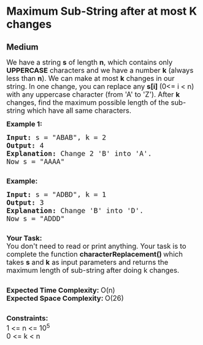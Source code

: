 # Maximum Sub-String after at most K changes
## Medium
<div class="problems_problem_content__Xm_eO"><p><span style="font-size:18px">We have a string <strong>s</strong>&nbsp;of length <strong>n</strong>, which contains&nbsp;only <strong>UPPERCASE</strong> characters and we have a number <strong>k</strong> (always less than <strong>n</strong>). We can make at most <strong>k</strong> changes&nbsp;in our string.&nbsp;In one change, you can replace any <strong>s[i] </strong>(0&lt;= i &lt; n) with any uppercase character (from 'A' to 'Z').&nbsp;After <strong>k</strong> changes, find the maximum possible length of the&nbsp;sub-string&nbsp;which have all same characters.</span></p>

<p><span style="font-size:18px"><strong>Example 1:</strong></span></p>

<pre><span style="font-size:18px"><strong>Input: </strong>s = "ABAB", k = 2
<strong>Output: </strong>4
<strong>Explanation: </strong>Change 2 'B' into 'A'. 
Now s = "AAAA"</span>

</pre>

<p><span style="font-size:18px"><strong>Example:</strong></span></p>

<pre><span style="font-size:18px"><strong>Input: </strong>s = "ADBD", k = 1
<strong>Output: </strong>3
<strong>Explanation: </strong>Change 'B' into 'D'.
Now s = "ADDD"</span>

</pre>

<p><span style="font-size:18px"><strong>Your Task:</strong><br>
You don't need to read or print anything. Your task is to complete the function&nbsp;<strong>characterReplacement()&nbsp;</strong>which takes&nbsp;<strong>s</strong>&nbsp;and&nbsp;<strong>k</strong>&nbsp;as input parameters and returns the maximum length of sub-string after doing k changes.</span><br>
&nbsp;</p>

<p><span style="font-size:18px"><strong>Expected Time Complexity:&nbsp;</strong>O(n)<br>
<strong>Expected Space Complexity:&nbsp;</strong>O(26)</span><br>
&nbsp;</p>

<p><span style="font-size:18px"><strong>Constraints:</strong><br>
1 &lt;= n &lt;= 10<sup>5</sup><br>
0 &lt;=&nbsp;k &lt; n</span></p>
</div>